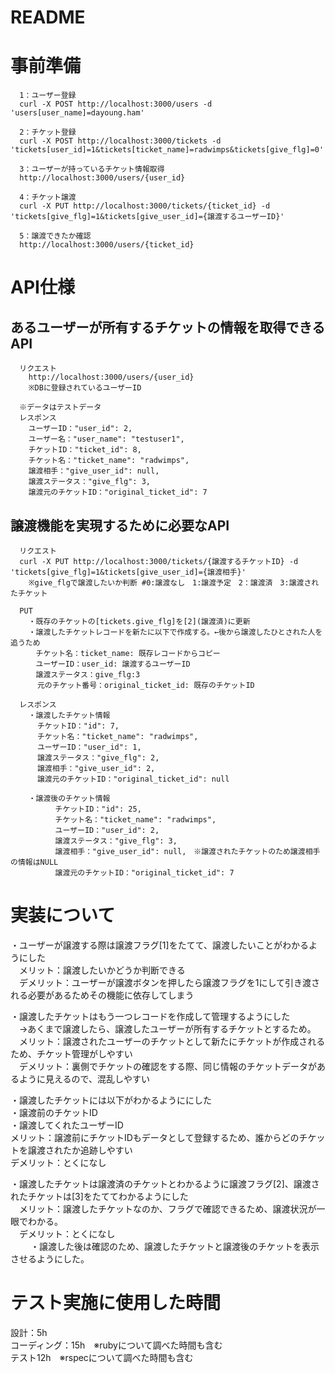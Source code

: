 # README

# 事前準備
```
  1：ユーザー登録
  curl -X POST http://localhost:3000/users -d 'users[user_name]=dayoung.ham'

  2：チケット登録
  curl -X POST http://localhost:3000/tickets -d 'tickets[user_id]=1&tickets[ticket_name]=radwimps&tickets[give_flg]=0'

  3：ユーザーが持っているチケット情報取得
  http://localhost:3000/users/{user_id}

  4：チケット譲渡
  curl -X PUT http://localhost:3000/tickets/{ticket_id} -d 'tickets[give_flg]=1&tickets[give_user_id]={譲渡するユーザーID}'

  5：譲渡できたか確認
  http://localhost:3000/users/{ticket_id}
```

# API仕様
  ## あるユーザーが所有するチケットの情報を取得できるAPI
```
  リクエスト
    http://localhost:3000/users/{user_id}
    ※DBに登録されているユーザーID
```

```
  ※データはテストデータ
  レスポンス
    ユーザーID："user_id": 2,
    ユーザー名："user_name": "testuser1",
    チケットID："ticket_id": 8,
    チケット名："ticket_name": "radwimps",
    譲渡相手："give_user_id": null,
    譲渡ステータス："give_flg": 3,
    譲渡元のチケットID："original_ticket_id": 7
```

  ## 譲渡機能を実現するために必要なAPI
```
  リクエスト
  curl -X PUT http://localhost:3000/tickets/{譲渡するチケットID} -d 'tickets[give_flg]=1&tickets[give_user_id]={譲渡相手}'
    ※give_flgで譲渡したいか判断 #0:譲渡なし　1:譲渡予定　2：譲渡済　3:譲渡されたチケット

  PUT
    ・既存のチケットの[tickets.give_flg]を[2](譲渡済)に更新
    ・譲渡したチケットレコードを新たに以下で作成する。←後から譲渡したひとされた人を追うため
    　チケット名：ticket_name: 既存レコードからコピー
    　ユーザーID：user_id: 譲渡するユーザーID
    　譲渡ステータス：give_flg:3
      元のチケット番号：original_ticket_id: 既存のチケットID
  ```

  ```
    レスポンス
      ・譲渡したチケット情報
        チケットID："id": 7,
        チケット名："ticket_name": "radwimps",
        ユーザーID："user_id": 1,
        譲渡ステータス："give_flg": 2,
        譲渡相手："give_user_id": 2,
        譲渡元のチケットID："original_ticket_id": null

      ・譲渡後のチケット情報
            チケットID："id": 25,
            チケット名："ticket_name": "radwimps",
            ユーザーID："user_id": 2,
            譲渡ステータス："give_flg": 3,
            譲渡相手："give_user_id": null,　※譲渡されたチケットのため譲渡相手の情報はNULL
            譲渡元のチケットID："original_ticket_id": 7
  ```

# 実装について
  ・ユーザーが譲渡する際は譲渡フラグ[1]をたてて、譲渡したいことがわかるようにした  
  　メリット：譲渡したいかどうか判断できる  
  　デメリット：ユーザーが譲渡ボタンを押したら譲渡フラグを1にして引き渡される必要があるためその機能に依存してしまう  
  
  ・譲渡したチケットはもう一つレコードを作成して管理するようにした  
  　→あくまで譲渡したら、譲渡したユーザーが所有するチケットとするため。  
  　メリット：譲渡されたユーザーのチケットとして新たにチケットが作成されるため、チケット管理がしやすい  
  　デメリット：裏側でチケットの確認をする際、同じ情報のチケットデータがあるように見えるので、混乱しやすい  
  
  ・譲渡したチケットには以下がわかるようににした  
    ・譲渡前のチケットID  
    ・譲渡してくれたユーザーID  
    メリット：譲渡前にチケットIDもデータとして登録するため、誰からどのチケットを譲渡されたか追跡しやすい  
    デメリット：とくになし  
  
  ・譲渡したチケットは譲渡済のチケットとわかるように譲渡フラグ[2]、譲渡されたチケットは[3]をたててわかるようにした  
  　メリット：譲渡したチケットなのか、フラグで確認できるため、譲渡状況が一眼でわかる。  
  　デメリット：とくになし  
    　　
  ・譲渡した後は確認のため、譲渡したチケットと譲渡後のチケットを表示させるようにした。  
  
# テスト実施に使用した時間
  設計：5h  
  コーディング：15h　※rubyについて調べた時間も含む  
  テスト12h　※rspecについて調べた時間も含む  
